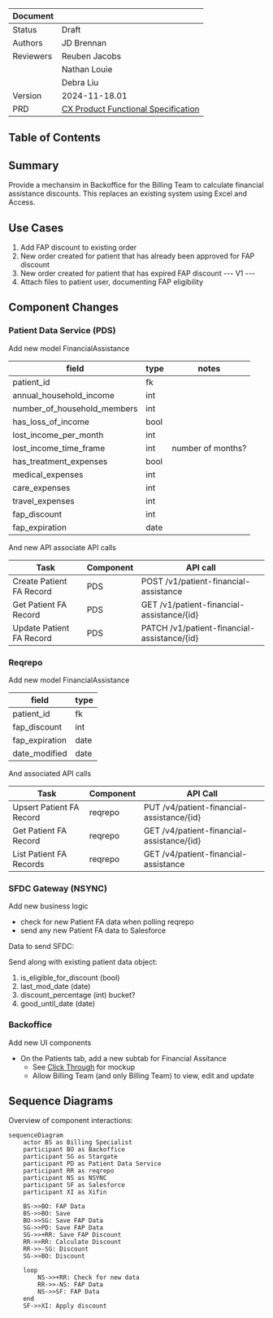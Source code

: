 <!-- Space: EP -->
<!-- Parent: Teams -->
<!-- Parent: Internal Apps -->
<!-- Title: TDD Financial Assistance Program -->


| Document        |               |
| --------------- | ------------- |
| Status          | Draft         |
| Authors         | JD Brennan    |
| Reviewers       | Reuben Jacobs |
|                 | Nathan Louie  |
|                 | Debra Liu     |
| Version         | 2024-11-18.01 |
| PRD | [CX Product Functional Specification](https://docs.google.com/document/d/1cFaHknXTRDvAHja3wmrAf4sQuGMPjSwZUTfbtUAhXiQ)

## Table of Contents

<!-- Include: ac:toc -->

## Summary

Provide a mechansim in Backoffice for the Billing Team to calculate financial assistance discounts. This replaces an existing system using Excel and Access.

## Use Cases

1) Add FAP discount to existing order
2) New order created for patient that has already been approved for FAP discount
3) New order created for patient that has expired FAP discount
--- V1 ---
4) Attach files to patient user, documenting FAP eligibility

## Component Changes

### Patient Data Service (PDS)

Add new model FinancialAssistance

| field | type | notes |
| -- | -- | -- |
| patient_id | fk |
| annual_household_income | int
| number_of_household_members | int
| has_loss_of_income | bool
| lost_income_per_month | int
| lost_income_time_frame | int | number of months? |
| has_treatment_expenses | bool
| medical_expenses | int
| care_expenses | int
| travel_expenses | int
| fap_discount | int
| fap_expiration | date

And new API associate API calls

| Task | Component | API call |
| -- | -- | -- |
| Create Patient FA Record | PDS | POST /v1/patient-financial-assistance
| Get Patient FA Record | PDS | GET /v1/patient-financial-assistance/{id}
| Update Patient FA Record | PDS | PATCH /v1/patient-financial-assistance/{id}

### Reqrepo

Add new model FinancialAssistance

| field | type |
| -- | -- |
| patient_id | fk |
| fap_discount | int
| fap_expiration | date
| date_modified | date

And associated API calls

| Task | Component | API Call |
| -- | -- | -- |
| Upsert Patient FA Record | reqrepo | PUT /v4/patient-financial-assistance/{id}
| Get Patient FA Record | reqrepo | GET /v4/patient-financial-assistance/{id}
| List Patient FA Records | reqrepo | GET /v4/patient-financial-assistance

### SFDC Gateway (NSYNC)

Add new business logic

* check for new Patient FA data when polling reqrepo
* send any new Patient FA data to Salesforce

Data to send SFDC:

Send along with existing patient data object:

1. is_eligible_for_discount (bool)
2. last_mod_date (date)
3. discount_percentage (int)
bucket?
4. good_until_date (date)

### Backoffice

Add new UI components

* On the Patients tab, add a new subtab for Financial Assitance
  * See [Click Through](https://docs.google.com/presentation/d/1dz97MDfi6gQrWMh-g4esb-d04MRQmEQ5znwgEkCNELU/edit#slide=id.g313cabc62a5_0_2) for mockup
  * Allow Billing Team (and only Billing Team) to view, edit and update


## Sequence Diagrams

Overview of component interactions:

```mermaid
sequenceDiagram
    actor BS as Billing Specialist
    participant BO as Backoffice
    participant SG as Stargate
    participant PD as Patient Data Service
    participant RR as reqrepo
    participant NS as NSYNC
    participant SF as Salesforce
    participant XI as Xifin

    BS->>BO: FAP Data
    BS->>BO: Save
    BO->>SG: Save FAP Data
    SG->>PD: Save FAP Data
    SG->>+RR: Save FAP Discount
    RR->>RR: Calculate Discount
    RR->>-SG: Discount
    SG->>BO: Discount

    loop
        NS->>+RR: Check for new data
        RR->>-NS: FAP Data
        NS->>SF: FAP Data
    end
    SF->>XI: Apply discount

```
